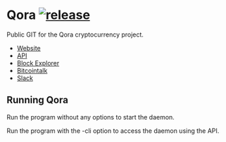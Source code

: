# Qora [![release](https://img.shields.io/github/release/Qoracoin/Qora.svg)](https://github.com/Qoracoin/Qora/releases)
Public GIT for the Qora cryptocurrency project.

* [Website](http://qora.org)
* [API](http://api.qora.org)
* [Block Explorer](http://node.qora.tech:9090/index/blockexplorer.html)
* [Bitcointalk](https://bitcointalk.org/index.php?topic=1358722)
* [Slack](http://slack.qora.co.in)

## Running Qora
Run the program without any options to start the daemon.

Run the program with the -cli option to access the daemon using the API.
